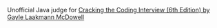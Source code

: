 Unofficial Java judge for [Cracking the Coding Interview (6th Edition) by Gayle Laakmann McDowell](http://www.amazon.com/Cracking-Coding-Interview-6th-Programming/dp/0984782850/)